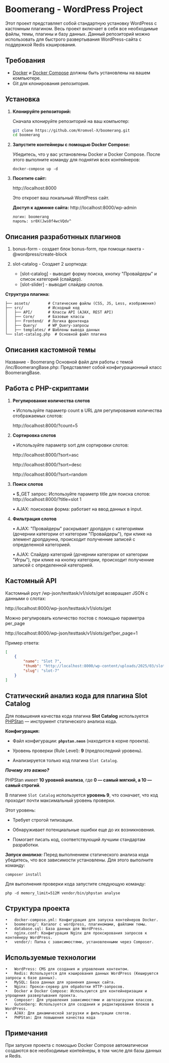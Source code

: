 # Boomerang - WordPress Project

Этот проект представляет собой стандартную установку WordPress с кастомным плагином. Весь проект включает в себя все необходимые файлы, темы, плагины и базу данных. Данный репозиторий можно использовать для быстрого развертывания WordPress-сайта с поддержкой Redis кэширования.


## Требования

- [Docker](https://www.docker.com/) и [Docker Compose](https://docs.docker.com/compose/) должны быть установлены на вашем компьютере.
- Git для клонирования репозитория.


## Установка

1. **Клонируйте репозиторий:**

    Сначала клонируйте репозиторий на ваш компьютер:
    
    ```bash
    git clone https://github.com/Kromvel-X/boomerang.git
    cd boomerang
     ```
 
2.	**Запустите контейнеры с помощью Docker Compose:**

    Убедитесь, что у вас установлены Docker и Docker Compose. После этого выполните команду для поднятия всех контейнеров:

    ```
    docker-compose up -d
    ```

3. **Посетите сайт:**

    http://localhost:8000
    
    Это откроет ваш локальный WordPress сайт.
    
    **Доступ к админке сайта:**
    http://localhost:8000/wp-admin 
    
    
    ```
    логин: boomerang
    пароль: sr0X(Jws0f4wcVQdv^
    ```

## Описания разработнных плагинов ##

1.  bonus-form - создает блок bonus-form, при помощи пакета - @wordpress/create-block 

2.  slot-catalog - Создает 2 шорткода: 
    
    - [slot-catalog] - выводит форму поиска, кнопку "Провайдеры" и список категорий (слайдер).
    - [slot-slider] - выводит слайдер слотов.

**Структура плагина:** 

    ├── assets/        # Статические файлы (CSS, JS, Less, изображения)
    ├── src/           # Исходный код
    │   ├── API/       # Классы API (AJAX, REST API)
    │   ├── Core/      # Базовые классы
    │   ├── Frontend/  # Логика фронтенда
    │   ├── Query/     # WP_Query-запросы
    │   ├── templates/ # Шаблоны вывода данных
    └── slot-catalog.php  # Основной файл плагина

## Описания кастомной темы ##
Название - Boomerang
Основной файл для работы с темой /inc/BoomerangBase.php:
Представляет собой конфигурационный класс BoomerangBase. 

## Работа с PHP-скриптами

1. **Регулирование количества слотов**

    •	Используйте параметр count в URL для регулирования количества отображаемых слотов:
    
    http://localhost:8000/?count=5


2. **Сортировка слотов**

    •	Используйте параметр sort для сортировки слотов:

    http://localhost:8000/?sort=asc

    http://localhost:8000/?sort=desc

    http://localhost:8000/?sort=random

3. **Поиск слотов**

    •	$_GET запрос: Используйте параметр title для поиска слотов: 
            http://localhost:8000/?title=slot 1

    •	AJAX: поисковая форма: работает на ввод данных в input.

4. **Фильтрация слотов**

    •	AJAX: "Провайдеры" раскрывает дропдаун с категориями (дочернии категории от категории "Провайдеры"), при клике на элемент дропдаунна, происходит полученние записей с определенной категорией.
    
    •	AJAX: Слайдер категорий (дочернии категории от категории "Игры"), при клике на кнопку категории, происходит полученние записей с определенной категорией.


## Кастомный API ##

Кастомный роут /wp-json/testtask/v1/slots/get возвращает JSON с данными о слотах:

http://localhost:8000/wp-json/testtask/v1/slots/get


Можно регулировать количество постов с помощью параметра per_page

http://localhost:8000/wp-json/testtask/v1/slots/get?per_page=1


Пример ответа:
```json
[
    {
        "name": "Slot 7",
        "thumb": "http://localhost:8000/wp-content/uploads/2025/03/slot_2x.webp",
        "slug": "slot-7"
    }
]
```

## Статический анализ кода для плагина Slot Catalog

Для повышения качества кода плагина **Slot Catalog** используется [PHPStan](https://phpstan.org/) —  инструмент статического анализа кода.

**Конфигурация:**

- Файл конфигурации: **`phpstan.neon`** (находится в корне проекта).

- Уровень проверки (Rule Level): **9** (предпоследний уровень).

- Анализируется только код плагина `Slot Catalog`.

***Почему это важно?***

PHPStan имеет **10 уровней анализа**, где **0 — самый мягкий, а 10 — самый строгий**. 

В плагине `Slot Catalog` используется **уровень 9**, что означает, что код проходит почти максимальный уровень проверки. 

Этот уровень:

- Требует строгой типизации.

- Обнаруживает потенциальные ошибки еще до их возникновения.

- Помогает писать код, соответствующий лучшим стандартам разработки.

***Запуск анализа:***
Перед выполнением статического анализа кода убедитесь, что все зависимости установлены. Для этого выполните команду:
```
composer install
```

Для выполнения проверки кода запустите следующую команду:
```
php -d memory_limit=512M vendor/bin/phpstan analyse   
```
    
## Структура проекта

    •	docker-compose.yml: Конфигурация для запуска контейнеров Docker.
    •	boomerang/: Каталог с wordpress, плагиномами, файлами темы.
    •	database.sql: База данных для WordPress.
    •	nginx.conf: Конфигурация Nginx для проксирования запросов к контейнеру WordPress.
    •	vendor/: Папка с зависимостями, установленными через Composer.

    
## Используемые технологии

    •	WordPress: CMS для создания и управления контентом.
    •	Redis: Используется для кэширования данных WordPress (Кешируются запросы к базе данных).
    •	MySQL: База данных для хранения данных сайта.
    •	Nginx: Прокси-сервер для обработки HTTP-запросов.
    •	Docker и Docker Compose: Используются для контейнеризации и упрощения развертывания проекта.
    •	Composer: Для управления зависимостями и автозагрузки классов.
    •	Gutenberg: Используется для создания и редактирования блоков в WordPress.
    •	AJAX: Для динамической загрузки и фильтрации слотов.
    •	PHPStan: Для повышения качества кода


## Примечания
При запуске проекта с помощью Docker Compose автоматически создаются все необходимые контейнеры, в том числе для базы данных и Redis.